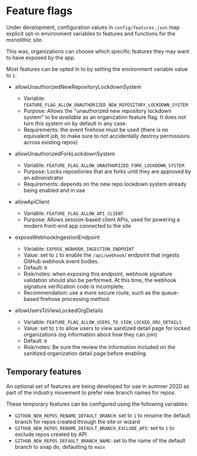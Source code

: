 # Feature flags

Under development, configuration values in `config/features.json` map
explicit opt-in environment variables to features and functions for
the monolithic site.

This was, organizations can choose which specific features they may
want to have exposed by the app.

Most features can be opted in to by setting the environment
variable value to `1`.

- allowUnauthorizedNewRepositoryLockdownSystem

  - Variable: `FEATURE_FLAG_ALLOW_UNAUTHORIZED_NEW_REPOSITORY_LOCKDOWN_SYSTEM`
  - Purpose: Allows the "unauthorized new repository lockdown system" to be _available_ as an organization feature flag. It does not turn this system on by default in any case.
  - Requirements: the event firehose must be used (there is no equivalent job, to make sure to not accidentally destroy permissions across existing repos)

- allowUnauthorizedForkLockdownSystem

  - Variable: `FEATURE_FLAG_ALLOW_UNAUTHORIZED_FORK_LOCKDOWN_SYSTEM`
  - Purpose: Locks repositories that are forks until they are approved by an administrator
  - Requirements: depends on the new repo lockdown system already being enabled and in use

- allowApiClient

  - Variable: `FEATURE_FLAG_ALLOW_API_CLIENT`
  - Purpose: Allows session-based client APIs, used for powering a modern front-end app connected to the site

- exposeWebhookIngestionEndpoint

  - Variable: `EXPOSE_WEBHOOK_INGESTION_ENDPOINT`
  - Value: set to `1` to enable the `/api/webhook`/ endpoint that ingests GitHub webhook event bodies.
  - Default: `0`
  - Risk/notes: when exposing this endpoint, webhook signature validation should also be performed. At this time, the webhook signature verification code is incomplete.
  - Recommendation: use a more secure route, such as the queue-based firehose processing method.

- allowUsersToViewLockedOrgDetails

  - Variable: `FEATURE_FLAG_ALLOW_USERS_TO_VIEW_LOCKED_ORG_DETAILS`
  - Value: set to `1` to allow users to view sanitized detail page for locked organizations (eg information about how they can join)
  - Default: `0`
  - Risk/notes: Be sure the review the information included on the sanitized organization detail page before enabling.

## Temporary features

An optional set of features are being developed for use in summer 2020 as part
of the industry movement to prefer new branch names for repos.

These temporary features can be configured using the following variables:

- `GITHUB_NEW_REPOS_RENAME_DEFAULT_BRANCH`: set to `1` to rename the default branch for repos created through the site or wizard
- `GITHUB_NEW_REPOS_RENAME_DEFAULT_BRANCH_EXCLUDE_API`: set to `1` to exclude repos created by API
- `GITHUB_NEW_REPOS_DEFAULT_BRANCH_NAME`: set to the name of the default branch to snap do, defaulting to `main`
